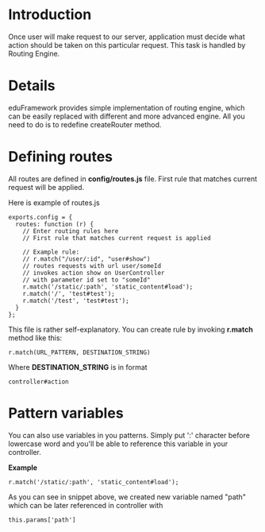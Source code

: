 # Introduction #

Once user will make request to our server, application must decide what action should be taken on this particular request. This task is handled by Routing Engine.

# Details #

eduFramework provides simple implementation of routing engine, which can be easily replaced with different and more advanced engine. All you need to do is to redefine createRouter method.

# Defining routes #

All routes are defined in **config/routes.js** file. First rule that matches current request will be applied.

Here is example of routes.js

```
exports.config = {
  routes: function (r) {
    // Enter routing rules here
    // First rule that matches current request is applied
    
    // Example rule:
    // r.match("/user/:id", "user#show")
    // routes requests with url user/someId 
    // invokes action show on UserController
    // with parameter id set to "someId"
    r.match('/static/:path', 'static_content#load');
    r.match('/', 'test#test');
    r.match('/test', 'test#test'); 
  }
};
```

This file is rather self-explanatory. You can create rule by invoking **r.match** method like this:

```
r.match(URL_PATTERN, DESTINATION_STRING)
```

Where **DESTINATION\_STRING** is in format
```
controller#action
```

# Pattern variables #

You can also use variables in you patterns. Simply put ':' character before lowercase word and you'll be able to reference this variable in your controller.

**Example**
```
r.match('/static/:path', 'static_content#load');
```

As you can see in snippet above, we created new variable named "path" which can be later referenced in controller with

```
this.params['path']
```